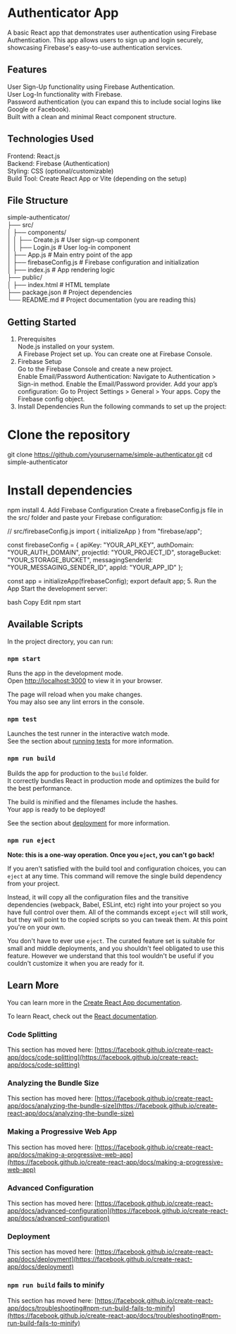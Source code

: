 # Authenticator App

A basic React app that demonstrates user authentication using Firebase Authentication. This app allows users to sign up and login securely, showcasing Firebase's easy-to-use authentication services.

## Features  
User Sign-Up functionality using Firebase Authentication.  
User Log-In functionality with Firebase.  
Password authentication (you can expand this to include social logins like Google or Facebook).  
Built with a clean and minimal React component structure.  

## Technologies Used
Frontend: React.js  
Backend: Firebase (Authentication)  
Styling: CSS (optional/customizable)  
Build Tool: Create React App or Vite (depending on the setup)  

## File Structure  

simple-authenticator/  
├── src/  
│   ├── components/  
│   │   ├── Create.js         # User sign-up component  
│   │   ├── Login.js          # User log-in component  
│   ├── App.js                # Main entry point of the app  
│   ├── firebaseConfig.js     # Firebase configuration and initialization  
│   ├── index.js              # App rendering logic  
├── public/  
│   ├── index.html            # HTML template  
├── package.json              # Project dependencies  
└── README.md                 # Project documentation (you are reading this)  

## Getting Started  
1. Prerequisites  
Node.js installed on your system.  
A Firebase Project set up. You can create one at Firebase Console.  
2. Firebase Setup  
Go to the Firebase Console and create a new project.  
Enable Email/Password Authentication:
Navigate to Authentication > Sign-in method.
Enable the Email/Password provider.
Add your app’s configuration:
Go to Project Settings > General > Your apps.
Copy the Firebase config object.
3. Install Dependencies
Run the following commands to set up the project:

# Clone the repository
git clone https://github.com/yourusername/simple-authenticator.git
cd simple-authenticator

# Install dependencies
npm install
4. Add Firebase Configuration
Create a firebaseConfig.js file in the src/ folder and paste your Firebase configuration:


// src/firebaseConfig.js
import { initializeApp } from "firebase/app";

const firebaseConfig = {
  apiKey: "YOUR_API_KEY",
  authDomain: "YOUR_AUTH_DOMAIN",
  projectId: "YOUR_PROJECT_ID",
  storageBucket: "YOUR_STORAGE_BUCKET",
  messagingSenderId: "YOUR_MESSAGING_SENDER_ID",
  appId: "YOUR_APP_ID"
};

const app = initializeApp(firebaseConfig);
export default app;
5. Run the App
Start the development server:

bash
Copy
Edit
npm start

## Available Scripts

In the project directory, you can run:

### `npm start`

Runs the app in the development mode.\
Open [http://localhost:3000](http://localhost:3000) to view it in your browser.

The page will reload when you make changes.\
You may also see any lint errors in the console.

### `npm test`

Launches the test runner in the interactive watch mode.\
See the section about [running tests](https://facebook.github.io/create-react-app/docs/running-tests) for more information.

### `npm run build`

Builds the app for production to the `build` folder.\
It correctly bundles React in production mode and optimizes the build for the best performance.

The build is minified and the filenames include the hashes.\
Your app is ready to be deployed!

See the section about [deployment](https://facebook.github.io/create-react-app/docs/deployment) for more information.

### `npm run eject`

**Note: this is a one-way operation. Once you `eject`, you can't go back!**

If you aren't satisfied with the build tool and configuration choices, you can `eject` at any time. This command will remove the single build dependency from your project.

Instead, it will copy all the configuration files and the transitive dependencies (webpack, Babel, ESLint, etc) right into your project so you have full control over them. All of the commands except `eject` will still work, but they will point to the copied scripts so you can tweak them. At this point you're on your own.

You don't have to ever use `eject`. The curated feature set is suitable for small and middle deployments, and you shouldn't feel obligated to use this feature. However we understand that this tool wouldn't be useful if you couldn't customize it when you are ready for it.

## Learn More

You can learn more in the [Create React App documentation](https://facebook.github.io/create-react-app/docs/getting-started).

To learn React, check out the [React documentation](https://reactjs.org/).

### Code Splitting

This section has moved here: [https://facebook.github.io/create-react-app/docs/code-splitting](https://facebook.github.io/create-react-app/docs/code-splitting)

### Analyzing the Bundle Size

This section has moved here: [https://facebook.github.io/create-react-app/docs/analyzing-the-bundle-size](https://facebook.github.io/create-react-app/docs/analyzing-the-bundle-size)

### Making a Progressive Web App

This section has moved here: [https://facebook.github.io/create-react-app/docs/making-a-progressive-web-app](https://facebook.github.io/create-react-app/docs/making-a-progressive-web-app)

### Advanced Configuration

This section has moved here: [https://facebook.github.io/create-react-app/docs/advanced-configuration](https://facebook.github.io/create-react-app/docs/advanced-configuration)

### Deployment

This section has moved here: [https://facebook.github.io/create-react-app/docs/deployment](https://facebook.github.io/create-react-app/docs/deployment)

### `npm run build` fails to minify

This section has moved here: [https://facebook.github.io/create-react-app/docs/troubleshooting#npm-run-build-fails-to-minify](https://facebook.github.io/create-react-app/docs/troubleshooting#npm-run-build-fails-to-minify)
